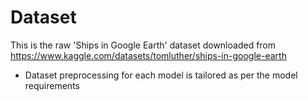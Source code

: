 # Dataset
This is the raw 'Ships in Google Earth' dataset downloaded from https://www.kaggle.com/datasets/tomluther/ships-in-google-earth
- Dataset preprocessing for each model is tailored as per the model requirements
